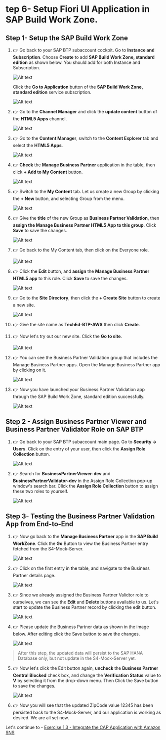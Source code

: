 # tep 6- Setup Fiori UI Application in SAP Build Work Zone.


## Step 1- Setup the SAP Build Work Zone

1. 👉 Go back to your SAP BTP subaccount cockpit. Go to **Instance and Subscription**. Choose **Create** to add **SAP Build Work Zone, standard edition** as shown below. You should add for both Instance and Subscription.

    ![Alt text](./images/buildworkzone.png)

    Click the **Go to Application** button of the **SAP Build Work Zone, standard edition** service subscription.

    ![Alt text](./images/cap-dev-86.png)

2. 👉 Go to the **Channel Manager** and click the **update content** button of the **HTML5 Apps** channel.

    ![Alt text](./images/cap-dev-87.png)

3. 👉 Go to the **Content Manager**, switch to the **Content Explorer** tab and select the **HTML5 Apps**.

    ![Alt text](./images/cap-dev-88.png)

4. 👉 **Check** the **Manage Business Partner** application in the table, then click **+ Add to My Content** button.

    ![Alt text](./images/cap-dev-89.png)

5. 👉 Switch to the **My Content** tab. Let us create a new Group by clicking the **+ New** button, and selecting Group from the menu.

    ![Alt text](./images/cap-dev-90.png)

6. 👉 Give the **title** of the new Group as **Business Partner Validation**, then **assign the Manage Business Partner HTML5 App to this group**. Click **Save** to save the changes.

    ![Alt text](./images/cap-dev-91.png)

7. 👉 Go back to the My Content tab, then click on the Everyone role.

    ![Alt text](./images/cap-dev-92.png)

8. 👉 Click the **Edit** button, and **assign** the **Manage Business Partner HTML5 app** to this role. Click **Save** to save the changes.

    ![Alt text](./images/cap-dev-93.png)

9. 👉 Go to the **Site Directory**, then click the **+ Create Site** button to create a new site. 

    ![Alt text](./images/cap-dev-94.png)

10. 👉 Give the site name as **TechEd-BTP-AWS** then click **Create**.

11. 👉 Now let's try out our new site. Click the **Go to site**.

    ![Alt text](./images/cap-dev-96.png)

12. 👉 You can see the Business Partner Validation group that includes the Manage Business Partner apps. Open the Manage Business Partner app by clicking on it.

    ![Alt text](./images/cap-dev-97.png)

13. 👉 Now you have launched your Business Partner Validation app through the SAP Build Work Zone, standard edition successfully.

    ![Alt text](./images/cap-dev-98.png)

## Step 2 - Assign Business Partner Viewer and Business Partner Validator Role on SAP BTP 

1. 👉 Go back to your SAP BTP subaccount main page. Go to **Security -> Users**. Click on the entry of your user, then click the **Assign Role Collection** button.

    ![Alt text](./images/cap-dev-99.png)

2. 👉 Search for **BusinessPartnerViewer-dev** and **BusinessPartnerValidator-dev** in the Assign Role Collection pop-up window's search bar. Click the **Assign Role Collection** button to assign these two roles to yourself.

    ![Alt text](./images/cap-dev-100.png)

## Step 3- Testing the Business Partner Validation App from End-to-End

1. 👉 Now go back to the **Manage Business Partner** app in the **SAP Build WorkZone**. Click the **Go** Button to view the Business Partner entry fetched from the S4-Mock-Server.

    ![Alt text](./images/cap-dev-101.png)

2. 👉 Click on the first entry in the table, and navigate to the Business Partner details page.

    ![Alt text](./images/cap-dev-102.png)

3. 👉 Since we already assigned the Business Partner Validtor role to ourselves, we can see the **Edit** and **Delete** buttons available to us. Let's start to update the Business Partner record by clicking the edit button.

    ![Alt text](./images/cap-dev-103.png)

4. 👉 Please update the Business Partner data as shown in the image below. After editing click the Save button to save the changes. 

    ![Alt text](./images/cap-dev-104.png)

> After this step, the updated data will persist to the SAP HANA Database only, but not update in the S4-Mock-Server yet.


5. 👉 Now let's click the Edit button again, **uncheck** the **Business Partner Central Blocked** check box, and change the **Verification Status** value to **V** by selecting it from the drop-down menu. Then Click the Save button to save the changes.

    ![Alt text](./images/cap-dev-105.png)

6. 👉 Now you will see that the updated ZipCode value 12345 has been persisted back to the S4-Mock-Server, and our application is working as desired. We are all set now.


Let's continue to - [Exercise 1.3 - Integrate the CAP Application with Amazon SNS](../ex1.3/README.md)
